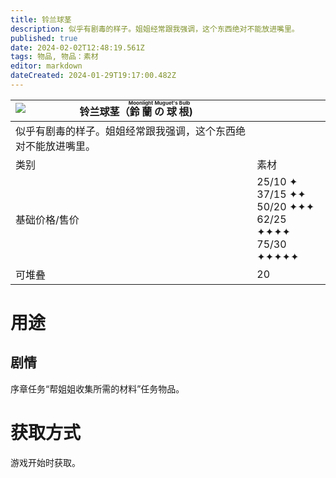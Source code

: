 ```yaml
---
title: 铃兰球茎
description: 似乎有剧毒的样子。姐姐经常跟我强调，这个东西绝对不能放进嘴里。
published: true
date: 2024-02-02T12:48:19.561Z
tags: 物品, 物品：素材
editor: markdown
dateCreated: 2024-01-29T19:17:00.482Z
---
```


| <img style="float: left;" src="此处放物品图标" />铃兰球茎（<ruby>鈴蘭の球根<rt>Moonlight Muguet's Bulb</rt></ruby>) ||
| - | - |
| 似乎有剧毒的样子。姐姐经常跟我强调，这个东西绝对不能放进嘴里。 ||
| 类别 | 素材 |
| 基础价格/售价 | 25/10 ✦<br>37/15 ✦✦<br>50/20 ✦✦✦<br>62/25 ✦✦✦✦<br>75/30 ✦✦✦✦✦ |
| 可堆叠 | 20 |

# 用途
## 剧情
序章任务“帮姐姐收集所需的材料”任务物品。

# 获取方式
游戏开始时获取。